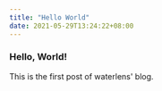 ```yaml
---
title: "Hello World"
date: 2021-05-29T13:24:22+08:00
---
```


### Hello, World!

This is the first post of waterlens' blog.